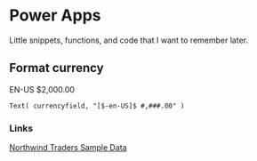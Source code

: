 # Power Apps

Little snippets, functions, and code that I want to remember later.

## Format currency

EN-US $2,000.00

```
Text( currencyfield, "[$-en-US]$ #,###.00" )
```



### Links

[Northwind Traders Sample Data](https://docs.microsoft.com/en-us/powerapps/maker/canvas-apps/northwind-install)

